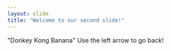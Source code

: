 ```yaml
---
layout: slide
title: "Welcome to our second slide!"
---
```

"Donkey Kong Banana"
Use the left arrow to go back!
